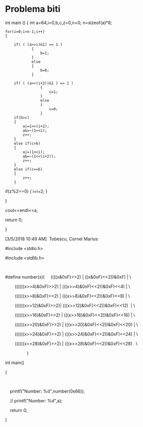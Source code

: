 # Problema biti

int main ()
{
	int a=64,i=0,b,c,z=0,n=0;
	n=sizeof(a)*8;

	for(i=0;i<n-1;i++)
	{

		if( ( (a>>i)&1) == 1 )
				{
					b=1;
				}
				else
				{
					b=0;
				}

		if( ( (a>>(i+2))&1 ) == 1 )
					{
						c=1;
					}
					else
					{
						c=0;
					}
		if(b>c)
		{
			a|=1<<(i+2);
			a&=~(1<<i);
			z++;
		}
		else if(c>b)
		{
			a|=(1<<i);
			a&=~(1<<(i+2));
			z++;
		}
		else if(c==b)
		{
			z++;
		}

if(z%2==0)
{
	i=i+2;
}

}

cout<<endl<<a;

return 0;


}





[‎3/‎5/‎2018
10:49 AM]  Tobescu, Cornel Marius:  

#include <stdio.h>

#include <stdlib.h>

 

#define number(x)(    
((((x&0xF)>>2) | ((x&0xF)<<2))&0xF) | \

       
((((((x>>4)&0xF)>>2) |
(((x>>4)&0xF)<<2))&0xF)<<4) | \

       
((((((x>>8)&0xF)>>2) |
(((x>>8)&0xF)<<2))&0xF)<<8) | \

       
((((((x>>12)&0xF)>>2)|
(((x>>12)&0xF)<<2))&0xF)<<12)  | \

       
((((((x>>16)&0xF)>>2) |
(((x>>16)&0xF)<<2))&0xF)<<16) | \

       
((((((x>>20)&0xF)>>2) |
(((x>>20)&0xF)<<2))&0xF)<<20) | \

       
((((((x>>24)&0xF)>>2) |
(((x>>24)&0xF)<<2))&0xF)<<24) | \

       
((((((x>>28)&0xF)>>2) |
(((x>>28)&0xF)<<2))&0xF)<<28)   \

                  )

int main()

{

 

    printf("Number:
%d",number(0x66));

    //
printf("Number: %d",a);

    return 0;

} 
